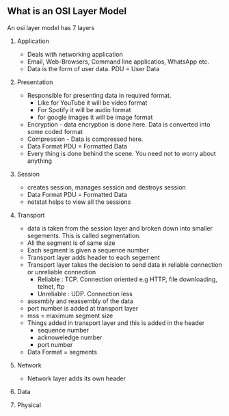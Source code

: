 ## What is an OSI Layer Model

An osi layer model has 7 layers

1. Application
    - Deals with networking application
    - Email, Web-Browsers, Command line applicatios, WhatsApp etc.
    - Data is the form of user data. PDU = User Data
2. Presentation
    - Responsible for presenting data in required format. 
        - Like for YouTube it will be video format
        - For Spotify it will be audio format
        - for google images it will be image format
    - Encryption - data encryption is done here. Data is converted into some coded format 
    - Compression - Data is compressed here.
    - Data Format PDU = Formatted Data
    - Every thing is done behind the scene. You need not to worry about anything
3. Session
    - creates session, manages session and destroys session
    - Data Format PDU = Formatted Data
    - netstat helps to view all the sessions
4. Transport
    - data is taken from the session layer and broken down into smaller segements. This is called segmentation.
    - All the segment is of same size
    - Each segment is given a sequence number
    - Transport layer adds header to each segement
    - Transport layer takes the decision to send data in reliable connection or unreliable connection
        - Reliable : TCP. Connection oriented e.g HTTP, file downloading, telnet, ftp
        - Unreliable : UDP. Connection less
    - assembly and reassembly of the data
    - port number is added at transport layer
    - mss = maximum segment size
    - Things added in transport layer  and this is added in the header
        - sequence number
        - acknoweledge number
        - port number
    - Data Format = segments
    
5. Network
    - Network layer adds its own header
6. Data
7. Physical
